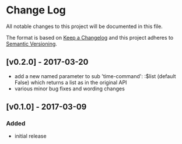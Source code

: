 # Change Log
All notable changes to this project will be documented in this file.

The format is based on [Keep a Changelog](http://keepachangelog.com/)
and this project adheres to [Semantic Versioning](http://semver.org/).

## [v0.2.0] - 2017-03-20
- add a new named parameter to sub 'time-command': :$list (default False)
    which returns a list as in the original API
- various minor bug fixes and wording changes

## [v0.1.0] - 2017-03-09
### Added
- initial release
